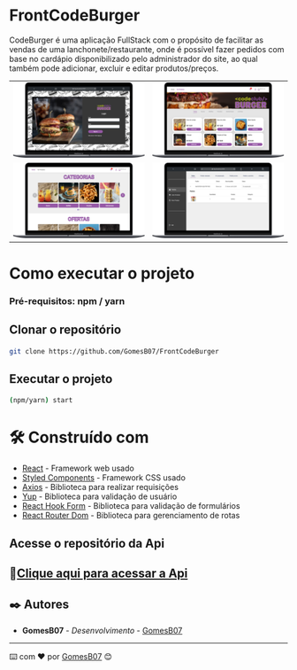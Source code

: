 # FrontCodeBurger

CodeBurger é uma aplicação FullStack com o propósito de facilitar as vendas de uma lanchonete/restaurante, onde é possível fazer pedidos com base no cardápio disponibilizado pelo administrador do site, ao qual também pode adicionar, excluir e editar produtos/preços.

<table>
  <tr>
    <td><img src="https://github.com/GomesB07/FrontCodeBurger/blob/master/src/assets/printsGitHub/Login.png?raw=true" width="600" /></td>
    <td><img src="https://github.com/GomesB07/FrontCodeBurger/blob/master/src/assets/printsGitHub/Produtos.png?raw=true" width="600" /></td>
  </tr>
  <tr>
    <td><img src="https://github.com/GomesB07/FrontCodeBurger/blob/master/src/assets/printsGitHub/categoriasEOfertas.png?raw=true" width="600" /></td>
    <td><img src="https://github.com/GomesB07/FrontCodeBurger/blob/master/src/assets/printsGitHub/pedidos.png?raw=true" width="600" /></td>
  </tr>
</table>


# Como executar o projeto
### Pré-requisitos: npm / yarn

## Clonar o repositório
```bash
git clone https://github.com/GomesB07/FrontCodeBurger
```

## Executar o projeto
```bash
(npm/yarn) start
```

# 🛠️ Construído com

* [React](https://react.dev/) - Framework web usado
* [Styled Components](https://styled-components.com/) - Framework CSS usado
* [Axios](https://axios-http.com/ptbr/docs/intro) - Biblioteca para realizar requisições
* [Yup](https://github.com/jquense/yup) - Biblioteca para validação de usuário
* [React Hook Form](https://react-hook-form.com/) - Biblioteca para validação de formulários
* [React Router Dom](https://reactrouter.com/en/main) - Biblioteca para gerenciamento de rotas

## Acesse o repositório da Api

## 🔗[Clique aqui para acessar a Api](https://github.com/GomesB07/apiCodeBurger)

## ✒️ Autores

* **GomesB07** - *Desenvolvimento* - [GomesB07](https://github.com/GomesB07)
---
⌨️ com ❤️ por [GomesB07](https://github.com/GomesB07) 😊
